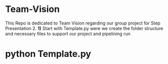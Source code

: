 # Team-Vision
This Repo is dedicated to Team Vision regarding our group project for Step Presentation 2.
<b>1)</b> Start with Template.py were we create the folder structure and necessary files to support our project and pipelining
run <h1>python Template.py</h1>
